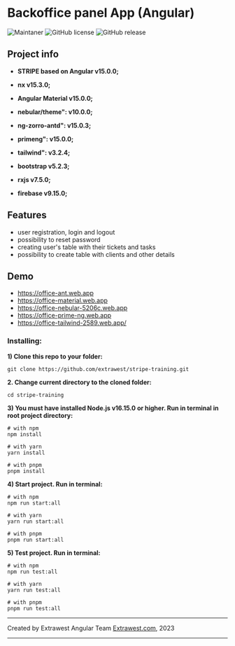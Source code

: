 # Backoffice panel App (Angular)

![Maintaner](https://img.shields.io/badge/maintainer-extrawest.com-blue)
![GitHub license](https://img.shields.io/github/license/Naereen/StrapDown.js.svg)
![GitHub release](https://img.shields.io/github/release/Naereen/StrapDown.js.svg)

## Project info

- **STRIPE based on Angular v15.0.0;**

- **nx v15.3.0;**

- **Angular Material v15.0.0;**

- **nebular/theme": v10.0.0;**

- **ng-zorro-antd": v15.0.3;**

- **primeng": v15.0.0;**

- **tailwind": v3.2.4;**

- **bootstrap v5.2.3;**

- **rxjs v7.5.0;**

- **firebase v9.15.0;**

## Features

- user registration, login and logout
- possibility to reset password
- creating user's table with their tickets and tasks
- possibility to create table with clients and other details

## Demo

- https://office-ant.web.app
- https://office-material.web.app
- https://office-nebular-5206c.web.app
- https://office-prime-ng.web.app
- https://office-tailwind-2589.web.app/

### Installing:

**1) Clone this repo to your folder:**

```
git clone https://github.com/extrawest/stripe-training.git
```

**2. Change current directory to the cloned folder:**

```
cd stripe-training
```

**3) You must have installed Node.js v16.15.0 or higher. Run in terminal in root project directory:**

```
# with npm
npm install

# with yarn
yarn install

# with pnpm
pnpm install
```

**4) Start project. Run in terminal:**

```
# with npm
npm run start:all

# with yarn
yarn run start:all

# with pnpm
pnpm run start:all
```

**5) Test project. Run in terminal:**

```
# with npm
npm run test:all

# with yarn
yarn run test:all

# with pnpm
pnpm run test:all
```

---

Created by Extrawest Angular Team
[Extrawest.com](https://www.extrawest.com), 2023

---
